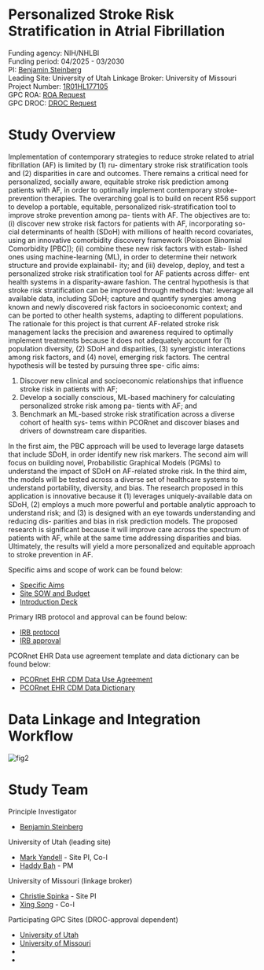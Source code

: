 # Personalized Stroke Risk Stratification in Atrial Fibrillation

Funding agency: NIH/NHLBI <br/>
Funding period: 04/2025 - 03/2030 <br/>
PI: [Benjamin Steinberg](emailto:benjamin.steinberg@cuanschutz.edu) <br/>
Leading Site: University of Utah
Linkage Broker: University of Missouri
Project Number: [1R01HL177105](https://reporter.nih.gov/search/l0iLfm0NgEeC6oUEEGsBnQ/project-details/11025957) <br/>
GPC ROA: [ROA Request](/ref/GPCResearchOpportunityAssessme_2022-05-05_1810.pdf) <br/>
GPC DROC: [DROC Request](/ref/GPCDROCOversightRequest_GPCDRO_2025-06-24.pdf)  <br/>

# Study Overview 

Implementation of contemporary strategies to reduce stroke related to atrial fibrillation (AF) is limited by (1) ru- dimentary stroke risk stratification tools and (2) disparities in care and outcomes. There remains a critical need for personalized, socially aware, equitable stroke risk prediction among patients with AF, in order to optimally implement contemporary stroke-prevention therapies. The overarching goal is to build on recent R56 support to develop a portable, equitable, personalized risk-stratification tool to improve stroke prevention among pa- tients with AF. The objectives are to: (i) discover new stroke risk factors for patients with AF, incorporating so- cial determinants of health (SDoH) with millions of health record covariates, using an innovative comorbidity discovery framework (Poisson Binomial Comorbidity [PBC]); (ii) combine these new risk factors with estab- lished ones using machine-learning (ML), in order to determine their network structure and provide explainabil- ity; and (iii) develop, deploy, and test a personalized stroke risk stratification tool for AF patients across differ- ent health systems in a disparity-aware fashion. The central hypothesis is that stroke risk stratification can be improved through methods that: leverage all available data, including SDoH; capture and quantify synergies among known and newly discovered risk factors in socioeconomic context; and can be ported to other health systems, adapting to different populations. The rationale for this project is that current AF-related stroke risk management lacks the precision and awareness required to optimally implement treatments because it does not adequately account for (1) population diversity, (2) SDoH and disparities, (3) synergistic interactions among risk factors, and (4) novel, emerging risk factors. The central hypothesis will be tested by pursuing three spe- cific aims: 

1) Discover new clinical and socioeconomic relationships that influence stroke risk in patients with AF; 
2) Develop a socially conscious, ML-based machinery for calculating personalized stroke risk among pa- tients with AF; and 
3) Benchmark an ML-based stroke risk stratification across a diverse cohort of health sys- tems within PCORnet and discover biases and drivers of downstream care disparities. 

In the first aim, the PBC approach will be used to leverage large datasets that include SDoH, in order identify new risk markers. The second aim will focus on building novel, Probabilistic Graphical Models (PGMs) to understand the impact of SDoH on AF-related stroke risk. In the third aim, the models will be tested across a diverse set of healthcare systems to understand portability, diversity, and bias. The research proposed in this application is innovative because it (1) leverages uniquely-available data on SDoH, (2) employs a much more powerful and portable analytic approach to understand risk; and (3) is designed with an eye towards understanding and reducing dis- parities and bias in risk prediction models. The proposed research is significant because it will improve care across the spectrum of patients with AF, while at the same time addressing disparities and bias. Ultimately, the results will yield a more personalized and equitable approach to stroke prevention in AF. 

Specific aims and scope of work can be found below: 
- [Specific Aims](/ref/R01%20AF%20PBC%20SAs.pdf)
- [Site SOW and Budget](/ref/Participating_Site_SOW.docx)
- [Introduction Deck](/ref/)

Primary IRB protocol and approval can be found below: 
- [IRB protocol](/ref/UT_IRB_00190712.pdf)
- [IRB approval](/ref/UT_IRB_Approval.pdf)

PCORnet EHR Data use agreement template and data dictionary can be found below: 
- [PCORnet EHR CDM Data Use Agreement](/ref/)
- [PCORnet EHR CDM Data Dictionary](https://pcornet.org/wp-content/uploads/2025/01/PCORnet-Common-Data-Model-v70-2025_01_23.pdf)

# Data Linkage and Integration Workflow
![fig2](/res/data-linkage.png)

# Study Team 
Principle Investigator
- [Benjamin Steinberg](emailto:benjamin.steinberg@cuanschutz.edu)

University of Utah (leading site)
- [Mark Yandell](emailto:myandell@genetics.utah.edu) - Site PI, Co-I
- [Haddy Bah](emailto:haddy.bah@utah.edu) - PM

University of Missouri (linkage broker)
- [Christie Spinka](emailto:spinkac@umsystem.edu) - Site PI
- [Xing Song](emailto:xsm7f@umsystem.edu) - Co-I

Participating GPC Sites (DROC-approval dependent)
- [University of Utah]()
- [University of Missouri]() 
- []()
- []()


